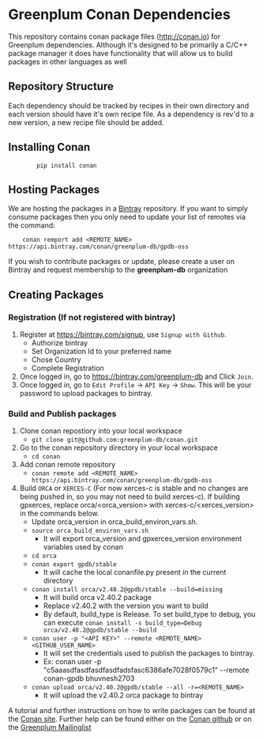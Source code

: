 # Greenplum Conan Dependencies

This repository contains conan package files (http://conan.io) for Greenplum  dependencies.  Although it's designed to be primarily a C/C++ package manager it does have functionality that will allow us to build packages in other languages as well

## Repository Structure

Each dependency should be tracked by recipes in their own directory and each version should have it's own recipe file.  As a dependency is rev'd to a new version, a new recipe file should be added.

## Installing Conan

```
        pip install conan
```

## Hosting Packages

We are hosting the packages in a [Bintray](http:bintray.com) repository.  If you want to simply consume packages then you only need to update your list of remotes via the command:

```
	conan remport add <REMOTE_NAME> https://api.bintray.com/conan/greenplum-db/gpdb-oss 
```

If you wish to contribute packages or update, please create a user on Bintray and request membership to the **greenplum-db** organization

## Creating Packages

### Registration (If not registered with bintray)

  1. Register at https://bintray.com/signup, use `Signup with Github`.
     * Authorize bintray
     * Set Organization Id to your preferred name
     * Chose Country
     * Complete Registration
  2. Once logged in, go to https://bintray.com/greenplum-db and Click `Join`.
  3. Once logged in, go to `Edit Profile` -> `API Key` -> `Show`. This will be your password to upload packages to bintray.

### Build and Publish packages
  1. Clone conan repostiory into your local workspace 
     * `git clone git@github.com:greenplum-db/conan.git`
  2. Go to the conan repository directory in your local workspace
     * `cd conan`
  3. Add conan remote repository
     * `conan remote add <REMOTE_NAME> https://api.bintray.com/conan/greenplum-db/gpdb-oss`
  4. Build `ORCA` or `XERCES-C` (For now xerces-c is stable and no changes are being pushed in, so you may not need to build xerces-c). If building gpxerces, replace orca/<orca_version> with xerces-c/<xerces_version> in the commands below.
     * Update orca_version in orca_build_environ_vars.sh.
     * `source orca_build_environ_vars.sh`
       * It will export orca_version and gpxerces_version environment variables used by conan
     * `cd orca`
     * `conan export gpdb/stable`
       * It will cache the local conanfile.py present in the current directory
     * `conan install orca/v2.40.2@gpdb/stable --build=missing`
       * It will build orca v2.40.2 package
       * Replace v2.40.2 with the version you want to build
       * By default, build_type is Release. To set build_type to debug, you can execute `conan install -s build_type=Debug  orca/v2.40.2@gpdb/stable --build`
     * `conan user -p "<API KEY>" --remote <REMOTE_NAME> <GITHUB_USER_NAME>`
       * It will set the credentials used to publish the packages to bintray. 
       * Ex: conan user -p "c5aaasdfasdfasdfasdfadsfasc6386afe7028f0579c1" --remote conan-gpdb bhuvnesh2703
     * `conan upload orca/v2.40.2@gpdb/stable --all -r=<REMOTE_NAME>`
       * It will upload the v2.40.2 orca package to bintray

A tutorial and further instructions on how to write packages can be found at the [Conan site](http://conanio.readthedocs.io/en/latest/).  Further help can be found either on the [Conan github](https://github.com/conan-io/conan) or on the [Greenplum Mailinglist](gpdb-dev@greenplum.org)
